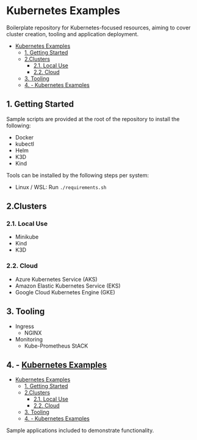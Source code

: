 # Kubernetes Examples

Boilerplate repository for Kubernetes-focused resources, aiming to cover cluster creation, tooling and application deployment.

- [Kubernetes Examples](#kubernetes-examples)
  - [1. Getting Started](#1-getting-started)
  - [2.Clusters](#2clusters)
    - [2.1. Local Use](#21-local-use)
    - [2.2. Cloud](#22-cloud)
  - [3. Tooling](#3-tooling)
  - [4. - Kubernetes Examples](#4---kubernetes-examples)

## 1. Getting Started

Sample scripts are provided at the root of the repository to install the following:

- Docker
- kubectl
- Helm
- K3D
- Kind

Tools can be installed by the following steps per system:

- Linux / WSL: Run `./requirements.sh`

## 2.Clusters

### 2.1. Local Use

- Minikube
- Kind
- K3D

### 2.2. Cloud

- Azure Kubernetes Service (AKS)
- Amazon Elastic Kubernetes Service (EKS)
- Google Cloud Kubernetes Engine (GKE)

## 3. Tooling

- Ingress
  - NGINX
- Monitoring
  - Kube-Prometheus StACK

## 4. - [Kubernetes Examples](#kubernetes-examples)

- [Kubernetes Examples](#kubernetes-examples)
  - [1. Getting Started](#1-getting-started)
  - [2.Clusters](#2clusters)
    - [2.1. Local Use](#21-local-use)
    - [2.2. Cloud](#22-cloud)
  - [3. Tooling](#3-tooling)
  - [4. - Kubernetes Examples](#4---kubernetes-examples)

Sample applications included to demonstrate functionality.
